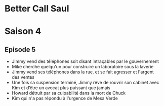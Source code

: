 # Better Call Saul

# Saison 4

## Episode 5

- Jimmy vend des téléphones soit disant intraçables par le gouvernement
- Mike cherche quelqu'un pour construire un laboratoire sous la laverie
- Jimmy vend ses téléphones dans la rue, et se fait agresser et l'argent des ventes
- Une fois sa suspension terminé, Jimmy rêve de rouvrir son cabinet avec Kim et d’être un avocat plus puissant que jamais
- Howard détruit par sa culpabilité dans la mort de Chuck
- Kim qui n'a pas répondu à l'urgence de Mesa Verde

